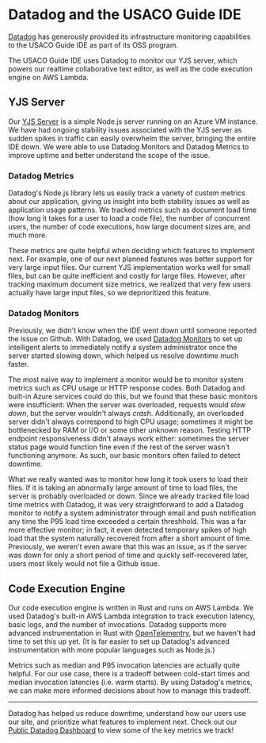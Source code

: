 # Datadog and the USACO Guide IDE

[Datadog](https://www.datadoghq.com/) has generously provided its infrastructure monitoring capabilities to the USACO Guide IDE as part of its OSS program.

The USACO Guide IDE uses Datadog to monitor our YJS server, which powers our realtime collaborative text editor, as well as the code execution engine on AWS Lambda.

## YJS Server

Our [YJS Server](https://github.com/cpinitiative/ide-yjs) is a simple Node.js server running on an Azure VM instance. We have had ongoing stability issues associated with the YJS server as sudden spikes in traffic can easily overwhelm the server, bringing the entire IDE down. We were able to use Datadog Monitors and Datadog Metrics to improve uptime and better understand the scope of the issue.

### Datadog Metrics

Datadog's Node.js library lets us easily track a variety of custom metrics about our application, giving us insight into both stability issues as well as application usage patterns. We tracked metrics such as document load time (how long it takes for a user to load a code file), the number of concurrent users, the number of code executions, how large document sizes are, and much more.

These metrics are quite helpful when deciding which features to implement next. For example, one of our next planned features was better support for very large input files. Our current YJS implementation works well for small files, but can be quite inefficient and costly for large files. However, after tracking maximum document size metrics, we realized that very few users actually have large input files, so we deprioritized this feature.

### Datadog Monitors

Previously, we didn't know when the IDE went down until someone reported the issue on Github. With Datadog, we used [Datadog Monitors](https://docs.datadoghq.com/monitors/) to set up intelligent alerts to immediately notify a system administrator once the server started slowing down, which helped us resolve downtime much faster.

The most naive way to implement a monitor would be to monitor system metrics such as CPU usage or HTTP response codes. Both Datadog and built-in Azure services could do this, but we found that these basic monitors were insufficient: When the server was overloaded, requests would _slow down_, but the server wouldn't always _crash_. Additionally, an overloaded server didn't always correspond to high CPU usage; sometimes it might be bottlenecked by RAM or I/O or some other unknown reason. Testing HTTP endpoint responsiveness didn't always work either: sometimes the server status page would function fine even if the rest of the server wasn't functioning anymore. As such, our basic monitors often failed to detect downtime.

What we really wanted was to monitor how long it took users to load their files. If it is taking an abnormally large amount of time to load files, the server is probably overloaded or down. Since we already tracked file load time metrics with Datadog, it was very straightforward to add a Datadog monitor to notify a system administrator through email and push notification any time the P95 load time exceeded a certain threshhold. This was a far more effective monitor; in fact, it even detected temporary spikes of high load that the system naturally recovered from after a short amount of time. Previously, we weren't even aware that this was an issue, as if the server was down for only a short period of time and quickly self-recovered later, users most likely would not file a Github issue.

## Code Execution Engine

Our code execution engine is written in Rust and runs on AWS Lambda. We used Datadog's built-in AWS Lambda integration to track execution latency, basic logs, and the number of invocations. Datadog supports more advanced instrumentation in Rust with [OpenTelementry](https://docs.datadoghq.com/tracing/trace_collection/custom_instrumentation/rust/), but we haven't had time to set this up yet. (It is far easier to set up Datadog's advanced instrumentation with more popular languages such as Node.js.)

Metrics such as median and P95 invocation latencies are actually quite helpful. For our use case, there is a tradeoff between cold-start times and median invocation latencies (i.e. warm starts). By using Datadog's metrics, we can make more informed decisions about how to manage this tradeoff.

---

Datadog has helped us reduce downtime, understand how our users use our site, and prioritize what features to implement next. Check out our [Public Datadog Dashboard](https://p.datadoghq.com/sb/fbf273aa-1551-11ef-87da-da7ad0900002-1c22ffc7d27083c1529726831826065e) to view some of the key metrics we track!
